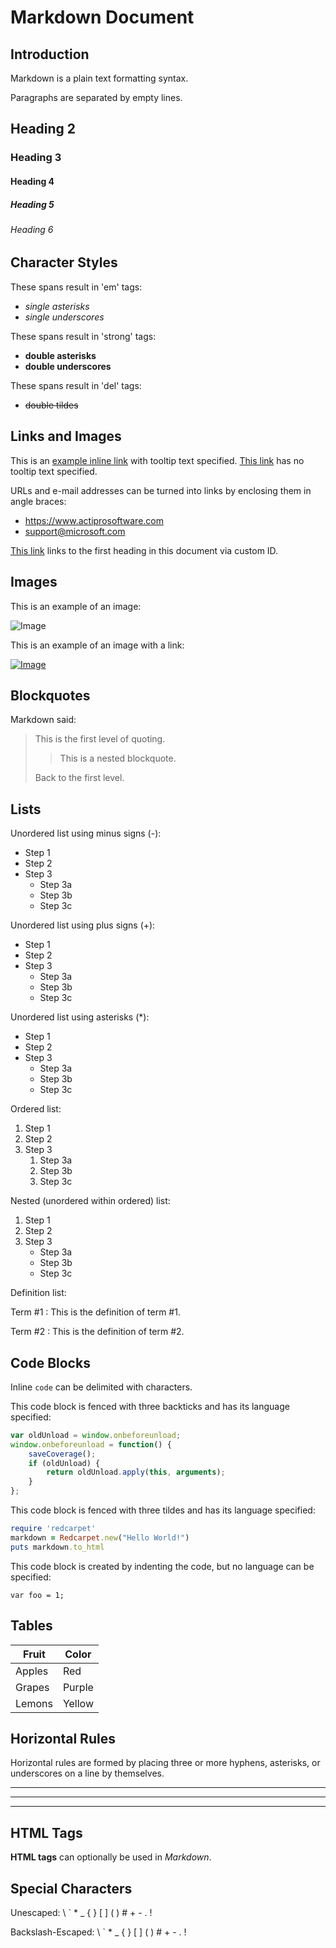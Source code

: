 # Markdown Document

## Introduction

Markdown is a plain text formatting syntax.

Paragraphs are separated by empty lines.

## Heading 2

### Heading 3

#### Heading 4

##### Heading 5

###### Heading 6

## Character Styles

These spans result in 'em' tags:

- *single asterisks*
- _single underscores_

These spans result in 'strong' tags:

- **double asterisks**
- __double underscores__

These spans result in 'del' tags:

- ~~double tildes~~

## Links and Images

This is an [example inline link](https://www.actiprosoftware.com "Actipro Software") with tooltip text specified.
[This link](https://www.actiprosoftware.com) has no tooltip text specified.

URLs and e-mail addresses can be turned into links by enclosing them in angle braces:

- <https://www.actiprosoftware.com>  
- <support@microsoft.com>

[This link](#markdown-document) links to the first heading in this document via custom ID.

## Images

This is an example of an image:

![Image](https://www.microsoft.com/favicon.ico)

This is an example of an image with a link:

[![Image](https://www.google.com/favicon.ico)](https://www.google.com)

## Blockquotes

Markdown said:

> This is the first level of quoting.
>
> > This is a nested blockquote.
>
> Back to the first level.

## Lists

Unordered list using minus signs (-):

- Step 1
- Step 2
- Step 3
  - Step 3a
  - Step 3b
  - Step 3c

Unordered list using plus signs (+):

+ Step 1
+ Step 2
+ Step 3
  + Step 3a
  + Step 3b
  + Step 3c

Unordered list using asterisks (*):

* Step 1
* Step 2
* Step 3
  * Step 3a
  * Step 3b
  * Step 3c

Ordered list:

1. Step 1
1. Step 2
1. Step 3
    1. Step 3a
    1. Step 3b
    1. Step 3c

Nested (unordered within ordered) list:

1. Step 1
1. Step 2
1. Step 3
    - Step 3a
    - Step 3b
    - Step 3c

Definition list:

Term #1
: This is the definition of term #1.

Term #2
: This is the definition of term #2.

## Code Blocks

Inline `code` can be delimited with characters.

This code block is fenced with three backticks and has its language specified:

```javascript
var oldUnload = window.onbeforeunload;
window.onbeforeunload = function() {
    saveCoverage();
    if (oldUnload) {
        return oldUnload.apply(this, arguments);
    }
};
```

This code block is fenced with three tildes and has its language specified:

~~~ruby
require 'redcarpet'
markdown = Redcarpet.new("Hello World!")
puts markdown.to_html
~~~

This code block is created by indenting the code, but no language can be specified:

    var foo = 1;

## Tables

| Fruit  | Color  |
|--------|--------|
| Apples | Red    |
| Grapes | Purple |
| Lemons | Yellow |

## Horizontal Rules

Horizontal rules are formed by placing three or more hyphens, asterisks, or underscores on a line by themselves.

---

***

___

## HTML Tags

<strong>HTML tags</strong> can optionally be used in <em>Markdown</em>.

## Special Characters

Unescaped:
\ ` * _ { } [ ] ( ) # + - . !

Backslash-Escaped:
\\ \` \* \_ \{ \} \[ \] \( \) \# \+ \- \. \!
